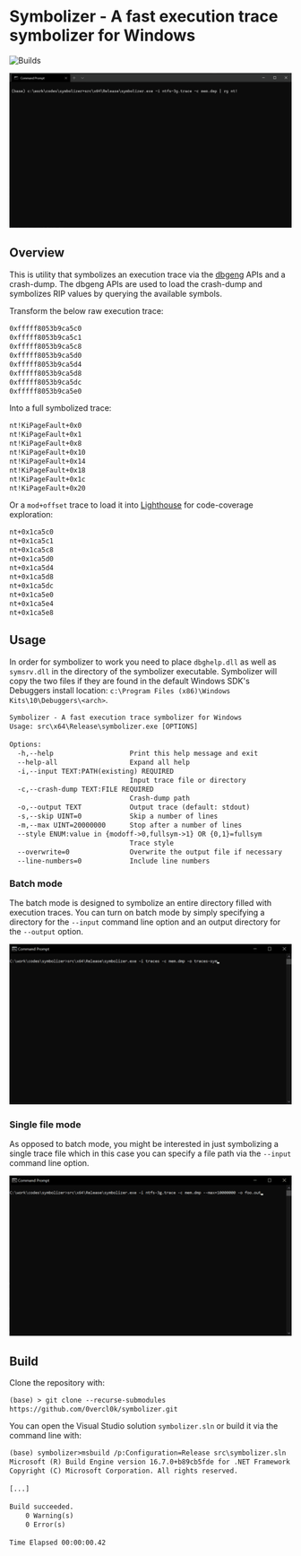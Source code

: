 # Symbolizer - A fast execution trace symbolizer for Windows
![Builds](https://github.com/0vercl0k/symbolizer/workflows/Builds/badge.svg)

![Symbolizer](pics/grep.gif)

## Overview

This is utility that symbolizes an execution trace via the [dbgeng](https://docs.microsoft.com/en-us/windows-hardware/drivers/debugger/debugger-engine-api-overview) APIs and a crash-dump. The dbgeng APIs are used to load the crash-dump and symbolizes RIP values by querying the available symbols.

Transform the below raw execution trace:

```
0xfffff8053b9ca5c0
0xfffff8053b9ca5c1
0xfffff8053b9ca5c8
0xfffff8053b9ca5d0
0xfffff8053b9ca5d4
0xfffff8053b9ca5d8
0xfffff8053b9ca5dc
0xfffff8053b9ca5e0
```

Into a full symbolized trace:

```
nt!KiPageFault+0x0
nt!KiPageFault+0x1
nt!KiPageFault+0x8
nt!KiPageFault+0x10
nt!KiPageFault+0x14
nt!KiPageFault+0x18
nt!KiPageFault+0x1c
nt!KiPageFault+0x20
```

Or a `mod+offset` trace to load it into [Lighthouse](https://github.com/gaasedelen/lighthouse) for code-coverage exploration:

```
nt+0x1ca5c0
nt+0x1ca5c1
nt+0x1ca5c8
nt+0x1ca5d0
nt+0x1ca5d4
nt+0x1ca5d8
nt+0x1ca5dc
nt+0x1ca5e0
nt+0x1ca5e4
nt+0x1ca5e8
```

## Usage

In order for symbolizer to work you need to place `dbghelp.dll` as well as `symsrv.dll` in the directory of the symbolizer executable. Symbolizer will copy the two files if they are found in the default Windows SDK's Debuggers install location: `c:\Program Files (x86)\Windows Kits\10\Debuggers\<arch>`.

```
Symbolizer - A fast execution trace symbolizer for Windows
Usage: src\x64\Release\symbolizer.exe [OPTIONS]

Options:
  -h,--help                   Print this help message and exit
  --help-all                  Expand all help
  -i,--input TEXT:PATH(existing) REQUIRED
                              Input trace file or directory
  -c,--crash-dump TEXT:FILE REQUIRED
                              Crash-dump path
  -o,--output TEXT            Output trace (default: stdout)
  -s,--skip UINT=0            Skip a number of lines
  -m,--max UINT=20000000      Stop after a number of lines
  --style ENUM:value in {modoff->0,fullsym->1} OR {0,1}=fullsym
                              Trace style
  --overwrite=0               Overwrite the output file if necessary
  --line-numbers=0            Include line numbers
```

### Batch mode

The batch mode is designed to symbolize an entire directory filled with execution traces. You can turn on batch mode by simply specifying a directory for the `--input` command line option and an output directory for the `--output` option.

![Batch mode](pics/batch.gif)

### Single file mode

As opposed to batch mode, you might be interested in just symbolizing a single trace file which in this case you can specify a file path via the `--input` command line option.

![Single mode](pics/single.gif)

## Build

Clone the repository with:

```
(base) > git clone --recurse-submodules https://github.com/0vercl0k/symbolizer.git
```

You can open the Visual Studio solution `symbolizer.sln` or build it via the command line with:

```
(base) symbolizer>msbuild /p:Configuration=Release src\symbolizer.sln
Microsoft (R) Build Engine version 16.7.0+b89cb5fde for .NET Framework
Copyright (C) Microsoft Corporation. All rights reserved.

[...]

Build succeeded.
    0 Warning(s)
    0 Error(s)

Time Elapsed 00:00:00.42
```
